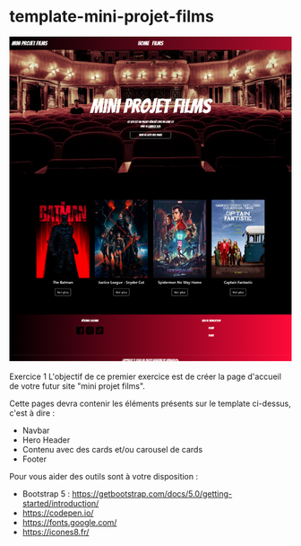 # template-mini-projet-films


![Liste de films](https://github.com/code-gt/template-mini-films/blob/main/screenshot.png?raw=true)


Exercice 1 
L'objectif de ce premier exercice est de créer la page d'accueil de votre futur site "mini projet films". 

Cette pages devra contenir les éléments présents sur le template ci-dessus, c'est à dire :

- Navbar
- Hero Header
- Contenu avec des cards et/ou carousel de cards
- Footer

Pour vous aider des outils sont à votre disposition :
- Bootstrap 5 : https://getbootstrap.com/docs/5.0/getting-started/introduction/
- https://codepen.io/
- https://fonts.google.com/
- https://icones8.fr/
